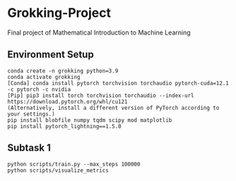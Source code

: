 # Grokking-Project
Final project of Mathematical Introduction to Machine Learning

## Environment Setup
```
conda create -n grokking python=3.9
conda activate grokking
[Conda] conda install pytorch torchvision torchaudio pytorch-cuda=12.1 -c pytorch -c nvidia
[Pip] pip3 install torch torchvision torchaudio --index-url https://download.pytorch.org/whl/cu121
(Alternatively, install a different version of PyTorch according to your settings.)
pip install blobfile numpy tqdm scipy mod matplotlib
pip install pytorch_lightning==1.5.0
```
## Subtask 1
```
python scripts/train.py --max_steps 100000
python scripts/visualize_metrics
```


